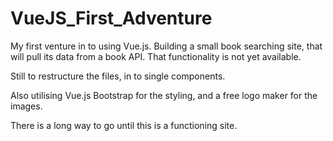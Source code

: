 # VueJS_First_Adventure

My first venture in to using Vue.js.  Building a small book searching site, that will pull its data from a book API.  That functionality is not yet available.

Still to restructure the files, in to single components.

Also utilising Vue.js Bootstrap for the styling, and a free logo maker for the images. 

There is a long way to go until this is a functioning site.
